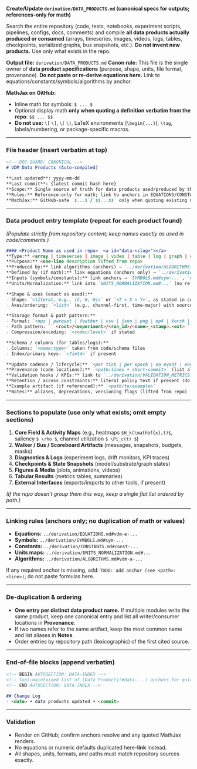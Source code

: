 **Create/Update `derivation/DATA_PRODUCTS.md` (canonical specs for outputs; references-only for math)**

Search the entire repository (code, tests, notebooks, experiment scripts, pipelines, configs, docs, comments) and compile **all data products actually produced or consumed** (arrays, timeseries, images, videos, logs, tables, checkpoints, serialized graphs, bus snapshots, etc.). **Do not invent new products.** Use only what exists in the repo.

**Output file:** `derivation/DATA_PRODUCTS.md`
**Canon rule:** This file is the single owner of **data product specifications** (purpose, shape, units, file format, provenance). **Do not paste or re-derive equations here.** Link to equations/constants/symbols/algorithms by anchor.

**MathJax on GitHub:**

* Inline math for symbols: `$ ... $`
* Optional display math **only when quoting a definition verbatim from the repo**: `$$ ... $$`
* **Do not use:** `\[` `\]`, `\(` `\)`, LaTeX environments (`\begin{...}`), `\tag`, labels/numbering, or package-specific macros.

---

### File header (insert verbatim at top)

```markdown
<!-- DOC-GUARD: CANONICAL -->
# VDM Data Products (Auto-compiled)

**Last updated**: yyyy-mm-dd 
**Last commit**: {latest commit hash here}
**Scope:** Single source of truth for data products used/produced by this repository: purpose, shape, units, storage format, file paths, and provenance.  
**Rules:** Reference-only for math; link to anchors in EQUATIONS/CONSTANTS/SYMBOLS/UNITS/ALGORITHMS.  
**MathJax:** GitHub-safe `$...$`/`$$...$$` only when quoting existing math.
```

---

### Data product entry template (repeat for each product found)

*(Populate strictly from repository content; keep names exactly as used in code/comments.)*

```markdown
#### <Product Name as used in repo>  <a id="data-<slug>"></a>
**Type:** <array | timeseries | image | video | table | log | graph | checkpoint | other>  
**Purpose:** <one-line description lifted from repo>  
**Produced by:** link algorithms (anchors) → `../derivation/ALGORITHMS.md#vdm-a-###`  
**Defined by (if math):** link equations (anchors only) → `../derivation/EQUATIONS.md#vdm-e-###`  
**Inputs (symbols/constants):** link anchors → `SYMBOLS.md#sym-...`, `CONSTANTS.md#const-...`  
**Units/Normalization:** link into `UNITS_NORMALIZATION.md#...` (no re-explanations)

**Shape & axes (exact as used):**
- Shape: `<literal, e.g., (C, H, W)>` or `<T × X × Y>`, as stated in code/docs
- Axes/ordering: `<list>` (e.g., channel-first, time-major) with source lines

**Storage format & path pattern:**
- Format: `<npz | parquet | feather | csv | json | png | mp4 | torch | safetensors | other>`
- Path pattern: `` <root>/<experiment>/<run_id>/<name>_<stamp>.<ext> `` (quote exactly from repo)
- Compression/encoding: `<codec/level>` if stated

**Schema / columns (for tables/logs):**
- Columns: `<name:type>` taken from code/schema files
- Index/primary keys: `<field>` if present

**Update cadence / lifecycle:** `<per tick | per epoch | on event | end-of-run>`  
**Provenance (code locations):** `<path:lines • short-commit>` (list all writers/consumers)  
**Validation hooks / KPIs:** link to `../derivation/VALIDATION_METRICS.md#kpi-...`  
**Retention / access constraints:** literal policy text if present (do not invent)  
**Example artifact (if referenced):** `<path/to/example>`  
**Notes:** aliases, deprecations, versioning flags (lifted from repo)
```

---

### Sections to populate (use only what exists; omit empty sections)

1. **Core Field & Activity Maps** (e.g., heatmaps `$H_k(\mathbf{x},t)$`, saliency `$ \rho $`, channel utilization `$ \Pi_c(t) $`)
2. **Walker / Bus / Scoreboard Artifacts** (messages, snapshots, budgets, masks)
3. **Diagnostics & Logs** (experiment logs, drift monitors, KPI traces)
4. **Checkpoints & State Snapshots** (model/substrate/graph states)
5. **Figures & Media** (plots, animations, videos)
6. **Tabular Results** (metrics tables, summaries)
7. **External Interfaces** (exports/imports to other tools, if present)

*(If the repo doesn’t group them this way, keep a single flat list ordered by path.)*

---

### Linking rules (anchors only; no duplication of math or values)

* **Equations:** `../derivation/EQUATIONS.md#vdm-e-...`
* **Symbols:** `../derivation/SYMBOLS.md#sym-...`
* **Constants:** `../derivation/CONSTANTS.md#const-...`
* **Units maps:** `../derivation/UNITS_NORMALIZATION.md#...`
* **Algorithms:** `../derivation/ALGORITHMS.md#vdm-a-...`

If any required anchor is missing, add: `TODO: add anchor (see <path>:<line>)`; do not paste formulas here.

---

### De-duplication & ordering

* **One entry per distinct data product name.** If multiple modules write the same product, keep one canonical entry and list all writer/consumer locations in **Provenance**.
* If two names refer to the same artifact, keep the most common name and list aliases in **Notes**.
* Order entries by repository path (lexicographic) of the first cited source.

---

### End-of-file blocks (append verbatim)

```markdown
<!-- BEGIN AUTOSECTION: DATA-INDEX -->
<!-- Tool-maintained list of [Data Product](#data-...) anchors for quick lookup -->
<!-- END AUTOSECTION: DATA-INDEX -->

## Change Log
- <date> • data products updated • <commit>
```

---

### Validation

* Render on GitHub; confirm anchors resolve and any quoted MathJax renders.
* No equations or numeric defaults duplicated here-**link** instead.
* All shapes, units, formats, and paths must match repository sources exactly.
